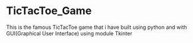 # TicTacToe_Game
This is the famous TicTacToe game that i have built using python and with GUI(Graphical User Interface) using module Tkinter

